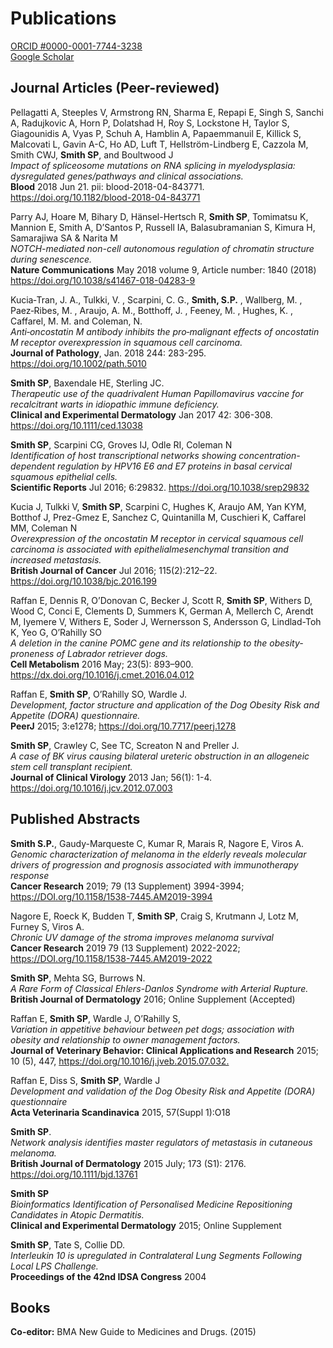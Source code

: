 # Publications

[ORCID #0000-0001-7744-3238](https://orcid.org/0000-0001-7744-3238)<br>
[Google Scholar](https://scholar.google.co.uk/citations?hl=en&user=zhl2S5oAAAAJ)

## Journal Articles (Peer-reviewed) 

Pellagatti A, Steeples V, Armstrong RN, Sharma E, Repapi E, Singh S, Sanchi A, Radujkovic A, Horn P, Dolatshad H, Roy S, Lockstone H, Taylor S, Giagounidis A, Vyas P, Schuh A, Hamblin A, Papaemmanuil E, Killick S, Malcovati L, Gavin A-C, Ho AD, Luft T, Hellström-Lindberg E, Cazzola M, Smith CWJ, **Smith SP**, and Boultwood J <br>
*Impact  of spliceosome mutations on RNA splicing in myelodysplasia: dysregulated genes/pathways and clinical associations.* <br>
**Blood** 2018 Jun 21. pii: blood-2018-04-843771. <https://doi.org/10.1182/blood-2018-04-843771>

Parry AJ, Hoare M, Bihary D, Hänsel-Hertsch R, **Smith SP**, Tomimatsu K, Mannion E, Smith A, D’Santos P, Russell IA, Balasubramanian S, Kimura H, Samarajiwa SA & Narita M <br>
*NOTCH-mediated non-cell autonomous regulation of chromatin structure during senescence.* <br>
**Nature Communications** May 2018 volume 9, Article number: 1840 (2018) <https://doi.org/10.1038/s41467-018-04283-9>

Kucia‐Tran, J. A., Tulkki, V. , Scarpini, C. G., **Smith, S.P.** , Wallberg, M. , Paez‐Ribes, M. , Araujo, A. M., Botthoff, J. , Feeney, M. , Hughes, K. , Caffarel, M. M. and Coleman, N.  <br>
*Anti‐oncostatin M antibody inhibits the pro‐malignant effects of oncostatin M receptor overexpression in squamous cell carcinoma.* <br>
**Journal of Pathology**, Jan. 2018 244: 283-295. <https://doi.org/10.1002/path.5010>

**Smith SP**, Baxendale HE, Sterling JC. <br>
*Therapeutic use of the quadrivalent Human Papillomavirus vaccine for recalcitrant warts in idiopathic immune deficiency.* <br>
**Clinical and Experimental Dermatology** Jan 2017 42: 306-308. <https://doi.org/10.1111/ced.13038>

**Smith SP**, Scarpini CG, Groves IJ, Odle RI, Coleman N <br>
*Identification of host transcriptional networks showing concentration-dependent regulation by HPV16 E6 and E7 proteins in basal cervical squamous epithelial cells.* <br>
**Scientific Reports** Jul 2016; 6:29832. <https://doi.org/10.1038/srep29832> 

Kucia J, Tulkki V, **Smith SP**, Scarpini C, Hughes K, Araujo AM, Yan KYM, Botthof J, Prez-Gmez E, Sanchez C, Quintanilla M, Cuschieri K, Caffarel MM, Coleman N <br>
*Overexpression of the oncostatin M receptor in cervical squamous cell carcinoma is associated with epithelialmesenchymal transition and increased metastasis.* <br>
**British Journal of Cancer** Jul 2016; 115(2):212–22. <https://doi.org/10.1038/bjc.2016.199> 

Raffan E, Dennis R, O’Donovan C, Becker J, Scott R, **Smith SP**, Withers D, Wood C, Conci E, Clements D, Summers K, German A, Mellerch C, Arendt M, Iyemere V, Withers E, Soder J, Wernersson S, Andersson G, Lindlad-Toh K, Yeo G, O’Rahilly SO <br>
*A deletion in the canine POMC gene and its relationship to the obesity-proneness of Labrador retriever dogs.* <br>
**Cell Metabolism** 2016 May; 23(5): 893–900. <https://dx.doi.org/10.1016/j.cmet.2016.04.012>  

Raffan E, **Smith SP**, O’Rahilly SO, Wardle J. <br>
*Development, factor structure and application of the Dog Obesity Risk and Appetite (DORA) questionnaire.* <br>
**PeerJ** 2015; 3:e1278; <https://doi.org/10.7717/peerj.1278> 

**Smith SP**, Crawley C, See TC, Screaton N and Preller J. <br>
*A case of BK virus causing bilateral ureteric obstruction in an allogeneic stem cell transplant recipient.* <br>
**Journal of Clinical Virology** 2013 Jan; 56(1): 1-4. <https://doi.org/10.1016/j.jcv.2012.07.003>

## Published Abstracts 

**Smith S.P.**, Gaudy-Marqueste C, Kumar R, Marais R, Nagore E, Viros A. <br>
*Genomic characterization of melanoma in the elderly reveals molecular drivers of progression and prognosis associated with immunotherapy response* <br>
**Cancer Research** 2019; 79 (13 Supplement) 3994-3994; <https://DOI.org/10.1158/1538-7445.AM2019-3994>

Nagore E, Roeck K, Budden T, **Smith SP**, Craig S, Krutmann J, Lotz M, Furney S, Viros A. <br>
*Chronic UV damage of the stroma improves melanoma survival* <br>
**Cancer Research** 2019 79 (13 Supplement) 2022-2022;  <https://DOI.org/10.1158/1538-7445.AM2019-2022>

**Smith SP**, Mehta SG, Burrows N. <br>
*A Rare Form of Classical Ehlers-Danlos Syndrome with Arterial Rupture.* <br>
**British Journal of Dermatology** 2016; Online Supplement (Accepted) 

Raffan E, **Smith SP**, Wardle J, O’Rahilly S, <br>
*Variation in appetitive behaviour between pet dogs; association with obesity and relationship to owner management factors.* <br>
**Journal of Veterinary Behavior: Clinical Applications and Research** 2015; 10 (5), 447, <https://doi.org/10.1016/j.jveb.2015.07.032.>

Raffan E, Diss S, **Smith SP**, Wardle J <br>
*Development and validation of the Dog Obesity Risk and Appetite (DORA) questionnaire* <br>
**Acta Veterinaria Scandinavica** 2015, 57(Suppl 1):O18 

**Smith SP**. <br>
*Network analysis identifies master regulators of metastasis in cutaneous melanoma.*<br> 
**British Journal of Dermatology** 2015 July; 173 (S1): 2176. <https://doi.org/10.1111/bjd.13761>

**Smith SP** <br>
*Bioinformatics Identification of Personalised Medicine Repositioning Candidates in Atopic Dermatitis.* <br>
**Clinical and Experimental Dermatology** 2015; Online Supplement 

**Smith SP**, Tate S, Collie DD. <br>
*Interleukin 10 is upregulated in Contralateral Lung Segments Following Local LPS Challenge.* <br>
**Proceedings of the 42nd IDSA Congress** 2004

## Books 

**Co-editor:** BMA New Guide to Medicines and Drugs. (2015)
